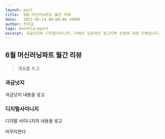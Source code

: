 ```yaml
---
layout: post
title:  6월 머신러닝파트 월간 리뷰
date:   2021-05-14 00:00:00 +0900
author: 전지호
tags: monthlyreport
excerpt: 과금넛지와 디지털사이니지, 더해서 오프라인 광고지역 선정에 대한 리뷰입니다.
---
```


## 6월 머신러닝파트 월간 리뷰

> 개요를 쓰고

### 과금넛지

과금넛지 내용을 넣고

### 디지털사이니지

디지털 사이니지의 내용을 넣고

마무리한다
